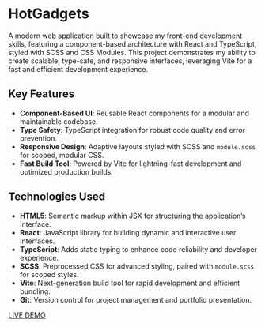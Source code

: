 # HotGadgets

A modern web application built to showcase my front-end development skills, featuring a component-based architecture with React and TypeScript, styled with SCSS and CSS Modules. This project demonstrates my ability to create scalable, type-safe, and responsive interfaces, leveraging Vite for a fast and efficient development experience.

## Key Features

  - **Component-Based UI**: Reusable React components for a modular and maintainable codebase.
  - **Type Safety**: TypeScript integration for robust code quality and error prevention.
  - **Responsive Design**: Adaptive layouts styled with SCSS and `module.scss` for scoped, modular CSS.
  - **Fast Build Tool**: Powered by Vite for lightning-fast development and optimized production builds.

## Technologies Used

  - **HTML5**: Semantic markup within JSX for structuring the application’s interface.
  - **React**: JavaScript library for building dynamic and interactive user interfaces.
  - **TypeScript**: Adds static typing to enhance code reliability and developer experience.
  - **SCSS**: Preprocessed CSS for advanced styling, paired with `module.scss` for scoped styles.
  - **Vite**: Next-generation build tool for rapid development and efficient bundling.
  - **Git**: Version control for project management and portfolio presentation.

[LIVE DEMO](https://nice-gadgets-pxe7.onrender.com/)
